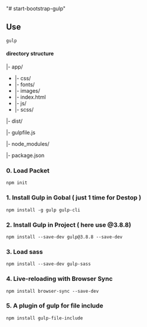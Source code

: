 "# start-bootstrap-gulp" 

## **Use**
`gulp`
#### directory structure
|- app/
* |- css/
* |- fonts/
* |- images/ 
* |- index.html
* |- js/ 
* |- scss/

|- dist/

|- gulpfile.js

|- node_modules/

|- package.json


### 0. Load Packet
`npm init`

### 1. Install Gulp in Gobal ( just 1 time for Destop )
`npm install -g gulp gulp-cli`

### 2. Install Gulp in Project ( here use @3.8.8)
`npm install --save-dev gulp@3.8.8 --save-dev`

### 3. Load sass 
`npm install --save-dev gulp-sass`

### 4. Live-reloading with Browser Sync
`npm install browser-sync --save-dev`

### 5. A plugin of gulp for file include
`npm install gulp-file-include`



